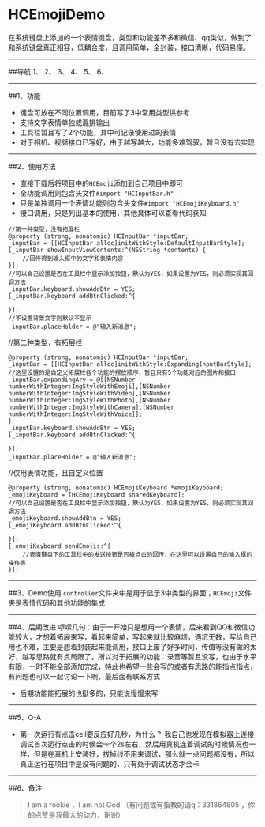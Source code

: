 # HCEmojiDemo
在系统键盘上添加的一个表情键盘，类型和功能差不多和微信、qq类似，做到了和系统键盘真正相容，低耦合度，且调用简单，全封装，接口清晰，代码易懂。

------

##导航
1、[]()
2、[]()
3、[]()
4、[]()
5、[]()
6、[]()

------

##1、功能
* 键盘可放在不同位置调用，目前写了3中常用类型供参考
* 支持文字表情单独或混排输出
* 工具栏暂且写了2个功能，其中可记录使用过的表情
* 对于相机、视频接口已写好，由于越写越大，功能多难驾驭，暂且没有去实现

------

##2、使用方法
* 直接下载后将项目中的`HCEmoji`添加到自己项目中即可
* 全功能调用则包含头文件`#import "HCInputBar.h"`
* 只是单独调用一个表情功能则包含头文件`#import "HCEmojiKeyboard.h"`
* 接口调用，只是列出基本的使用，其他具体可以查看代码获知
```obj-c
//第一种类型，没有拓展栏
@property (strong, nonatomic) HCInputBar *inputBar;
_inputBar = [[HCInputBar alloc]initWithStyle:DefaultInputBarStyle];
[_inputBar showInputViewContents:^(NSString *contents) {
    //回传得到输入框中的文字和表情内容
}];
//可以自己设置是否在工具栏中显示添加按钮，默认为YES，如果设置为YES，则必须实现其回调方法
_inputBar.keyboard.showAddBtn = YES;
[_inputBar.keyboard addBtnClicked:^{
    
}];
//不设置背景文字则默认不显示
_inputBar.placeHolder = @"输入新消息";
```

//第二种类型，有拓展栏
```obj-c
@property (strong, nonatomic) HCInputBar *inputBar;
_inputBar = [[HCInputBar alloc]initWithStyle:ExpandingInputBarStyle];
//这里设置的是自定义拓展栏各个功能的摆放顺序，暂且只有5个功能对应的图片和接口
_inputBar.expandingAry = @[[NSNumber numberWithInteger:ImgStyleWithEmoji],[NSNumber numberWithInteger:ImgStyleWithVideo],[NSNumber numberWithInteger:ImgStyleWithPhoto],[NSNumber numberWithInteger:ImgStyleWithCamera],[NSNumber numberWithInteger:ImgStyleWithVoice]];
}
_inputBar.keyboard.showAddBtn = YES;
[_inputBar.keyboard addBtnClicked:^{

}];
_inputBar.placeHolder = @"输入新消息";
```

//仅用表情功能，且自定义位置
```obj-c
@property (strong, nonatomic) HCEmojiKeyboard *emojiKeyboard;
_emojiKeyboard = [HCEmojiKeyboard sharedKeyboard];
//可以自己设置是否在工具栏中显示添加按钮，默认为YES，如果设置为YES，则必须实现其回调方法
_emojiKeyboard.showAddBtn = YES;
[_emojiKeyboard addBtnClicked:^{

}];
[_emojiKeyboard sendEmojis:^{
    //表情键盘下的工具栏中的发送按钮是否被点击的回传，在这里可以设置自己的输入框的操作等
}];

```
------

##3、Demo使用
`controller`文件夹中是用于显示3中类型的界面；`HCEmoji`文件夹是表情代码和其他功能的集成

------

##4、后期改进
啰嗦几句：由于一开始只是想用一个表情，后来看到QQ和微信功能较大，才想着拓展来写，看起来简单，写起来就比较麻烦，遇坑无数，写给自己用也不难，主要是想着封装起来能调用，接口上废了好多时间，传值等没有做的太好，越写思路就有点局限了，所以对于拓展的功能：录音等暂且没写，也由于水平有限，一时不能全部添加完成，特此也希望一些会写的或者有思路的能指点指点，有问题也可以一起讨论一下啊，最后面有联系方式
* 后期功能能拓展的也挺多的，只能说慢慢来写

------

##5、Q-A
* 第一次运行有点击cell要反应好几秒，为什么？
我自己也发现在模拟器上连接调试首次运行点击的时候会卡个2s左右，然后用真机连着调试的时候情况也一样，但是在真机上安装好，拔掉线不用来调试，那么就一点问题都没有，所以真正运行在项目中是没有问题的，只有处于调试状态才会卡

------

##6、备注
>I am a rookie ，I am not God （有问题或有指教的请q：331864805 ，你的点赞是我最大的动力，谢谢）